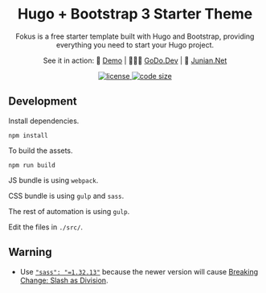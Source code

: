 <h1 align="center">Hugo + Bootstrap 3 Starter Theme</h1>

<p align="center">Fokus is a free starter template built with Hugo and Bootstrap, providing everything you need to start your Hugo project.</p>

<p align="center">
  See it in action: 👀 <a target="_blank" href="https://fokus.junian.dev/" rel="nofollow">Demo</a> | 👨🏻‍💻 <a target="_blank" href="https://www.godo.dev/">GoDo.Dev</a> | 🚀 <a target="_blank" href="https://www.junian.net/">Junian.Net</a>
</p>

<p align="center">

  <a href="https://github.com/junian/fokus/blob/main/LICENSE">
    <img src="https://img.shields.io/github/license/junian/fokus" alt="license">
  </a>

  <a href="https://github.com/junian/fokus">
    <img src="https://img.shields.io/github/languages/code-size/junian/fokus" alt="code size">
  </a>
</p>

##

## Development

Install dependencies.

```shell
npm install
```

To build the assets.

```shell
npm run build
```

JS bundle is using `webpack`.

CSS bundle is using `gulp` and `sass`.

The rest of automation is using `gulp`.

Edit the files in `./src/`.

## Warning

- Use [`"sass": "=1.32.13"`](https://stackoverflow.com/a/67637646/2640559) because the newer version will cause [Breaking Change: Slash as Division](https://sass-lang.com/documentation/breaking-changes/slash-div/).
